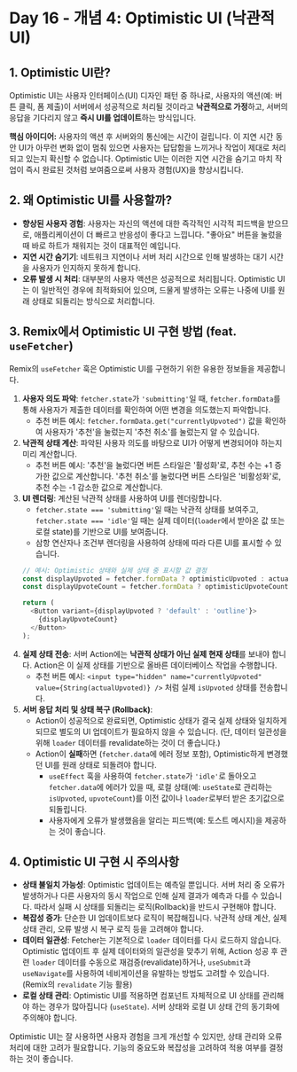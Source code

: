 # Day 16 - 개념 4: Optimistic UI (낙관적 UI)

## 1. Optimistic UI란?

Optimistic UI는 사용자 인터페이스(UI) 디자인 패턴 중 하나로, 사용자의 액션(예: 버튼 클릭, 폼 제출)이 서버에서 성공적으로 처리될 것이라고 **낙관적으로 가정**하고, 서버의 응답을 기다리지 않고 **즉시 UI를 업데이트**하는 방식입니다.

**핵심 아이디어:** 사용자의 액션 후 서버와의 통신에는 시간이 걸립니다. 이 지연 시간 동안 UI가 아무런 변화 없이 멈춰 있으면 사용자는 답답함을 느끼거나 작업이 제대로 처리되고 있는지 확신할 수 없습니다. Optimistic UI는 이러한 지연 시간을 숨기고 마치 작업이 즉시 완료된 것처럼 보여줌으로써 사용자 경험(UX)을 향상시킵니다.

## 2. 왜 Optimistic UI를 사용할까?

*   **향상된 사용자 경험**: 사용자는 자신의 액션에 대한 즉각적인 시각적 피드백을 받으므로, 애플리케이션이 더 빠르고 반응성이 좋다고 느낍니다. "좋아요" 버튼을 눌렀을 때 바로 하트가 채워지는 것이 대표적인 예입니다.
*   **지연 시간 숨기기**: 네트워크 지연이나 서버 처리 시간으로 인해 발생하는 대기 시간을 사용자가 인지하지 못하게 합니다.
*   **오류 발생 시 처리**: 대부분의 사용자 액션은 성공적으로 처리됩니다. Optimistic UI는 이 일반적인 경우에 최적화되어 있으며, 드물게 발생하는 오류는 나중에 UI를 원래 상태로 되돌리는 방식으로 처리합니다.

## 3. Remix에서 Optimistic UI 구현 방법 (feat. `useFetcher`)

Remix의 `useFetcher` 훅은 Optimistic UI를 구현하기 위한 유용한 정보들을 제공합니다.

1.  **사용자 의도 파악**: `fetcher.state`가 `'submitting'`일 때, `fetcher.formData`를 통해 사용자가 제출한 데이터를 확인하여 어떤 변경을 의도했는지 파악합니다.
    *   추천 버튼 예시: `fetcher.formData.get("currentlyUpvoted")` 값을 확인하여 사용자가 '추천'을 눌렀는지 '추천 취소'를 눌렀는지 알 수 있습니다.
2.  **낙관적 상태 계산**: 파악된 사용자 의도를 바탕으로 UI가 어떻게 변경되어야 하는지 미리 계산합니다.
    *   추천 버튼 예시: '추천'을 눌렀다면 버튼 스타일은 '활성화'로, 추천 수는 +1 증가한 값으로 계산합니다. '추천 취소'를 눌렀다면 버튼 스타일은 '비활성화'로, 추천 수는 -1 감소한 값으로 계산합니다.
3.  **UI 렌더링**: 계산된 낙관적 상태를 사용하여 UI를 렌더링합니다.
    *   `fetcher.state === 'submitting'`일 때는 낙관적 상태를 보여주고, `fetcher.state === 'idle'`일 때는 실제 데이터(`loader`에서 받아온 값 또는 로컬 state)를 기반으로 UI를 보여줍니다.
    *   삼항 연산자나 조건부 렌더링을 사용하여 상태에 따라 다른 UI를 표시할 수 있습니다.
    ```typescript
    // 예시: Optimistic 상태와 실제 상태 중 표시할 값 결정
    const displayUpvoted = fetcher.formData ? optimisticUpvoted : actualUpvoted;
    const displayUpvoteCount = fetcher.formData ? optimisticUpvoteCount : actualUpvoteCount;

    return (
      <Button variant={displayUpvoted ? 'default' : 'outline'}>
        {displayUpvoteCount}
      </Button>
    );
    ```
4.  **실제 상태 전송**: 서버 Action에는 **낙관적 상태가 아닌 실제 현재 상태**를 보내야 합니다. Action은 이 실제 상태를 기반으로 올바른 데이터베이스 작업을 수행합니다.
    *   추천 버튼 예시: `<input type="hidden" name="currentlyUpvoted" value={String(actualUpvoted)} />` 처럼 실제 `isUpvoted` 상태를 전송합니다.
5.  **서버 응답 처리 및 상태 복구 (Rollback)**:
    *   Action이 성공적으로 완료되면, Optimistic 상태가 결국 실제 상태와 일치하게 되므로 별도의 UI 업데이트가 필요하지 않을 수 있습니다. (단, 데이터 일관성을 위해 `loader` 데이터를 revalidate하는 것이 더 좋습니다.)
    *   Action이 **실패**하면 (`fetcher.data`에 에러 정보 포함), Optimistic하게 변경했던 UI를 원래 상태로 되돌려야 합니다.
        *   `useEffect` 훅을 사용하여 `fetcher.state`가 `'idle'`로 돌아오고 `fetcher.data`에 에러가 있을 때, 로컬 상태(예: `useState`로 관리하는 `isUpvoted`, `upvoteCount`)를 이전 값이나 `loader`로부터 받은 초기값으로 되돌립니다.
        *   사용자에게 오류가 발생했음을 알리는 피드백(예: 토스트 메시지)을 제공하는 것이 좋습니다.

## 4. Optimistic UI 구현 시 주의사항

*   **상태 불일치 가능성**: Optimistic 업데이트는 예측일 뿐입니다. 서버 처리 중 오류가 발생하거나 다른 사용자의 동시 작업으로 인해 실제 결과가 예측과 다를 수 있습니다. 따라서 실패 시 상태를 되돌리는 로직(Rollback)을 반드시 구현해야 합니다.
*   **복잡성 증가**: 단순한 UI 업데이트보다 로직이 복잡해집니다. 낙관적 상태 계산, 실제 상태 관리, 오류 발생 시 복구 로직 등을 고려해야 합니다.
*   **데이터 일관성**: Fetcher는 기본적으로 `loader` 데이터를 다시 로드하지 않습니다. Optimistic 업데이트 후 실제 데이터와의 일관성을 맞추기 위해, Action 성공 후 관련 `loader` 데이터를 수동으로 재검증(revalidate)하거나, `useSubmit`과 `useNavigate`를 사용하여 네비게이션을 유발하는 방법도 고려할 수 있습니다. (Remix의 `revalidate` 기능 활용)
*   **로컬 상태 관리**: Optimistic UI를 적용하면 컴포넌트 자체적으로 UI 상태를 관리해야 하는 경우가 많아집니다 (`useState`). 서버 상태와 로컬 UI 상태 간의 동기화에 주의해야 합니다.

Optimistic UI는 잘 사용하면 사용자 경험을 크게 개선할 수 있지만, 상태 관리와 오류 처리에 대한 고려가 필요합니다. 기능의 중요도와 복잡성을 고려하여 적용 여부를 결정하는 것이 좋습니다. 